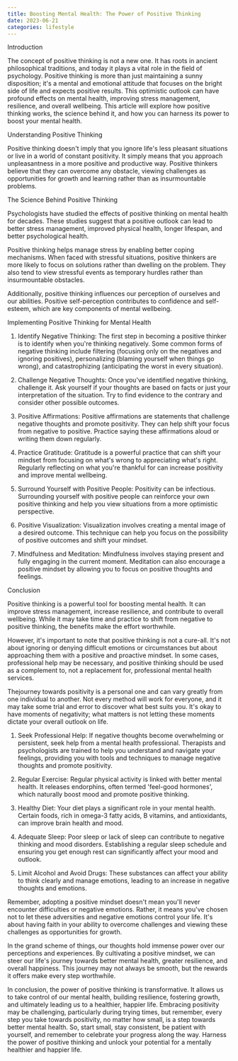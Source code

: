 ```yaml
---
title: Boosting Mental Health: The Power of Positive Thinking
date: 2023-06-21
categories: lifestyle
---
```



Introduction

The concept of positive thinking is not a new one. It has roots in ancient philosophical traditions, and today it plays a vital role in the field of psychology. Positive thinking is more than just maintaining a sunny disposition; it's a mental and emotional attitude that focuses on the bright side of life and expects positive results. This optimistic outlook can have profound effects on mental health, improving stress management, resilience, and overall wellbeing. This article will explore how positive thinking works, the science behind it, and how you can harness its power to boost your mental health.

Understanding Positive Thinking

Positive thinking doesn't imply that you ignore life's less pleasant situations or live in a world of constant positivity. It simply means that you approach unpleasantness in a more positive and productive way. Positive thinkers believe that they can overcome any obstacle, viewing challenges as opportunities for growth and learning rather than as insurmountable problems.

The Science Behind Positive Thinking

Psychologists have studied the effects of positive thinking on mental health for decades. These studies suggest that a positive outlook can lead to better stress management, improved physical health, longer lifespan, and better psychological health.

Positive thinking helps manage stress by enabling better coping mechanisms. When faced with stressful situations, positive thinkers are more likely to focus on solutions rather than dwelling on the problem. They also tend to view stressful events as temporary hurdles rather than insurmountable obstacles.

Additionally, positive thinking influences our perception of ourselves and our abilities. Positive self-perception contributes to confidence and self-esteem, which are key components of mental wellbeing.

Implementing Positive Thinking for Mental Health

1. Identify Negative Thinking: The first step in becoming a positive thinker is to identify when you're thinking negatively. Some common forms of negative thinking include filtering (focusing only on the negatives and ignoring positives), personalizing (blaming yourself when things go wrong), and catastrophizing (anticipating the worst in every situation).

2. Challenge Negative Thoughts: Once you've identified negative thinking, challenge it. Ask yourself if your thoughts are based on facts or just your interpretation of the situation. Try to find evidence to the contrary and consider other possible outcomes.

3. Positive Affirmations: Positive affirmations are statements that challenge negative thoughts and promote positivity. They can help shift your focus from negative to positive. Practice saying these affirmations aloud or writing them down regularly.

4. Practice Gratitude: Gratitude is a powerful practice that can shift your mindset from focusing on what's wrong to appreciating what's right. Regularly reflecting on what you're thankful for can increase positivity and improve mental wellbeing.

5. Surround Yourself with Positive People: Positivity can be infectious. Surrounding yourself with positive people can reinforce your own positive thinking and help you view situations from a more optimistic perspective.

6. Positive Visualization: Visualization involves creating a mental image of a desired outcome. This technique can help you focus on the possibility of positive outcomes and shift your mindset.

7. Mindfulness and Meditation: Mindfulness involves staying present and fully engaging in the current moment. Meditation can also encourage a positive mindset by allowing you to focus on positive thoughts and feelings.

Conclusion

Positive thinking is a powerful tool for boosting mental health. It can improve stress management, increase resilience, and contribute to overall wellbeing. While it may take time and practice to shift from negative to positive thinking, the benefits make the effort worthwhile.

However, it's important to note that positive thinking is not a cure-all. It's not about ignoring or denying difficult emotions or circumstances but about approaching them with a positive and proactive mindset. In some cases, professional help may be necessary, and positive thinking should be used as a complement to, not a replacement for, professional mental health services.

Thejourney towards positivity is a personal one and can vary greatly from one individual to another. Not every method will work for everyone, and it may take some trial and error to discover what best suits you. It's okay to have moments of negativity; what matters is not letting these moments dictate your overall outlook on life.

1. Seek Professional Help: If negative thoughts become overwhelming or persistent, seek help from a mental health professional. Therapists and psychologists are trained to help you understand and navigate your feelings, providing you with tools and techniques to manage negative thoughts and promote positivity.

2. Regular Exercise: Regular physical activity is linked with better mental health. It releases endorphins, often termed 'feel-good hormones', which naturally boost mood and promote positive thinking.

3. Healthy Diet: Your diet plays a significant role in your mental health. Certain foods, rich in omega-3 fatty acids, B vitamins, and antioxidants, can improve brain health and mood.

4. Adequate Sleep: Poor sleep or lack of sleep can contribute to negative thinking and mood disorders. Establishing a regular sleep schedule and ensuring you get enough rest can significantly affect your mood and outlook.

5. Limit Alcohol and Avoid Drugs: These substances can affect your ability to think clearly and manage emotions, leading to an increase in negative thoughts and emotions.

Remember, adopting a positive mindset doesn't mean you'll never encounter difficulties or negative emotions. Rather, it means you've chosen not to let these adversities and negative emotions control your life. It's about having faith in your ability to overcome challenges and viewing these challenges as opportunities for growth.

In the grand scheme of things, our thoughts hold immense power over our perceptions and experiences. By cultivating a positive mindset, we can steer our life's journey towards better mental health, greater resilience, and overall happiness. This journey may not always be smooth, but the rewards it offers make every step worthwhile.

In conclusion, the power of positive thinking is transformative. It allows us to take control of our mental health, building resilience, fostering growth, and ultimately leading us to a healthier, happier life. Embracing positivity may be challenging, particularly during trying times, but remember, every step you take towards positivity, no matter how small, is a step towards better mental health. So, start small, stay consistent, be patient with yourself, and remember to celebrate your progress along the way. Harness the power of positive thinking and unlock your potential for a mentally healthier and happier life.